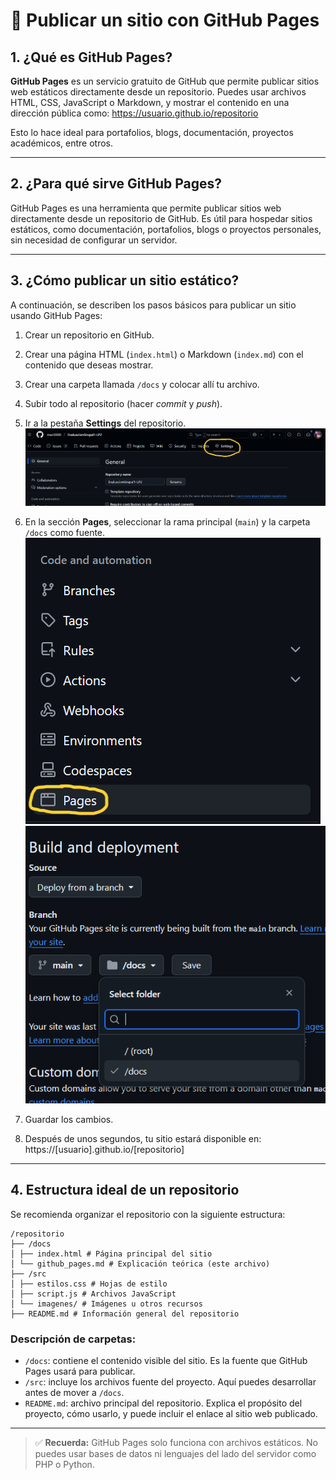 # 📁 Publicar un sitio con GitHub Pages

## 1. ¿Qué es GitHub Pages?

**GitHub Pages** es un servicio gratuito de GitHub que permite publicar sitios web estáticos directamente desde un repositorio. Puedes usar archivos HTML, CSS, JavaScript o Markdown, y mostrar el contenido en una dirección pública como: https://usuario.github.io/repositorio


Esto lo hace ideal para portafolios, blogs, documentación, proyectos académicos, entre otros.

---
## 2. ¿Para qué sirve GitHub Pages?

GitHub Pages es una herramienta que permite publicar sitios web directamente desde un repositorio de GitHub. Es útil para hospedar sitios estáticos, como documentación, portafolios, blogs o proyectos personales, sin necesidad de configurar un servidor.

---
## 3. ¿Cómo publicar un sitio estático?

A continuación, se describen los pasos básicos para publicar un sitio usando GitHub Pages:

1. Crear un repositorio en GitHub.
2. Crear una página HTML (`index.html`) o Markdown (`index.md`) con el contenido que deseas mostrar.
3. Crear una carpeta llamada `/docs` y colocar allí tu archivo.
4. Subir todo al repositorio (hacer _commit_ y _push_).
5. Ir a la pestaña **Settings** del repositorio.
![Settings](/src/imagen1.png)

6. En la sección **Pages**, seleccionar la rama principal (`main`) y la carpeta `/docs` como fuente.
![Pages](/src/imagen2.png)
![docs](/src/imagen3.png)
7. Guardar los cambios.
8. Después de unos segundos, tu sitio estará disponible en: 
https://[usuario].github.io/[repositorio]


---

## 4. Estructura ideal de un repositorio

Se recomienda organizar el repositorio con la siguiente estructura:

```
/repositorio
├── /docs
│ ├── index.html # Página principal del sitio
│ └── github_pages.md # Explicación teórica (este archivo)
├── /src
│ ├── estilos.css # Hojas de estilo
│ ├── script.js # Archivos JavaScript
│ └── imagenes/ # Imágenes u otros recursos
├── README.md # Información general del repositorio

``` 
### Descripción de carpetas:

- `/docs`: contiene el contenido visible del sitio. Es la fuente que GitHub Pages usará para publicar.
- `/src`: incluye los archivos fuente del proyecto. Aquí puedes desarrollar antes de mover a `/docs`.
- `README.md`: archivo principal del repositorio. Explica el propósito del proyecto, cómo usarlo, y puede incluir el enlace al sitio web publicado.

---

> ✅ **Recuerda:** GitHub Pages solo funciona con archivos estáticos. No puedes usar bases de datos ni lenguajes del lado del servidor como PHP o Python.


